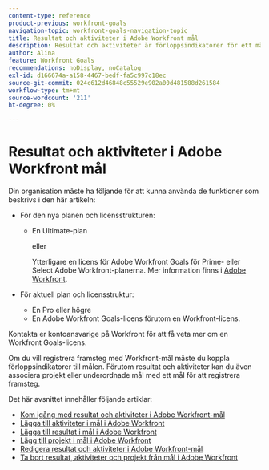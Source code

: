```yaml
---
content-type: reference
product-previous: workfront-goals
navigation-topic: workfront-goals-navigation-topic
title: Resultat och aktiviteter i Adobe Workfront mål
description: Resultat och aktiviteter är förloppsindikatorer för ett mål i Adobe Workfront-målen. Läs mer om resultat och aktiviteter i följande artiklar.
author: Alina
feature: Workfront Goals
recommendations: noDisplay, noCatalog
exl-id: d166674a-a158-4467-bedf-fa5c997c18ec
source-git-commit: 024c612d46848c55529e902a00d481588d261584
workflow-type: tm+mt
source-wordcount: '211'
ht-degree: 0%

---
```



# Resultat och aktiviteter i Adobe Workfront mål

Din organisation måste ha följande för att kunna använda de funktioner som beskrivs i den här artikeln:

* För den nya planen och licensstrukturen:

   * En Ultimate-plan

     eller

     Ytterligare en licens för Adobe Workfront Goals för Prime- eller Select Adobe Workfront-planerna. Mer information finns i [Adobe Workfront](https://www.workfront.com/plans).

* För aktuell plan och licensstruktur:

   * En Pro eller högre
   * En Adobe Workfront Goals-licens förutom en Workfront-licens.

Kontakta er kontoansvarige på Workfront för att få veta mer om en Workfront Goals-licens.

Om du vill registrera framsteg med Workfront-mål måste du koppla förloppsindikatorer till målen. Förutom resultat och aktiviteter kan du även associera projekt eller underordnade mål med ett mål för att registrera framsteg.

Det här avsnittet innehåller följande artiklar:

* [Kom igång med resultat och aktiviteter i Adobe Workfront-mål](../../workfront-goals/results-and-activities/get-started-with-results-and-activities.md)
* [Lägga till aktiviteter i mål i Adobe Workfront](../../workfront-goals/results-and-activities/add-activities-to-goals.md)
* [Lägga till resultat i mål i Adobe Workfront](../../workfront-goals/results-and-activities/add-results-to-goals.md)
* [Lägg till projekt i mål i Adobe Workfront](../../workfront-goals/results-and-activities/connect-projects-to-goals-overview.md)
* [Redigera resultat och aktiviteter i Adobe Workfront-mål](../../workfront-goals/results-and-activities/edit-results-and-activities.md)
* [Ta bort resultat, aktiviteter och projekt från mål i Adobe Workfront](../../workfront-goals/results-and-activities/remove-results-activities-from-goals.md)

